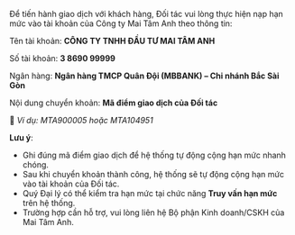 Để tiến hành giao dịch với khách hàng, Đối tác vui lòng thực hiện nạp hạn mức vào tài khoản của Công ty Mai Tâm Anh theo thông tin:

Tên tài khoản: **CÔNG TY TNHH ĐẦU TƯ MAI TÂM ANH**

Số tài khoản: **3 8690 99999**

Ngân hàng: **Ngân hàng TMCP Quân Đội (MBBANK) – Chi nhánh Bắc Sài Gòn**

Nội dung chuyển khoản: **Mã điểm giao dịch của Đối tác**

  📌 *Ví dụ: MTA900005 hoặc MTA104951*

**Lưu ý**:

* Ghi đúng mã điểm giao dịch để hệ thống tự động cộng hạn mức nhanh chóng.
* Sau khi chuyển khoản thành công, hệ thống sẽ tự động cộng hạn mức vào tài khoản của Đối tác.
* Quý Đại lý có thể kiểm tra hạn mức tại chức năng **Truy vấn hạn mức** trên hệ thống.
* Trường hợp cần hỗ trợ, vui lòng liên hệ Bộ phận Kinh doanh/CSKH của Mai Tâm Anh.
